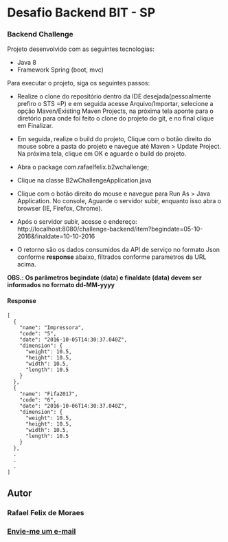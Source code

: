 # Desafio Backend BIT - SP

### Backend Challenge

Projeto desenvolvido com as seguintes tecnologias:

  - Java 8
  - Framework Spring (boot, mvc)

Para executar o projeto, siga os seguintes passos:

- Realize o clone do repositório dentro da IDE desejada(pessoalmente prefiro o STS =P) e em seguida acesse Arquivo/Importar, selecione a opção Maven/Existing Maven Projects, na próxima tela aponte para o diretório para onde foi feito o clone do projeto do git, e no final clique em Finalizar.

- Em seguida, realize o build do projeto, Clique com o botão direito do mouse sobre a pasta do projeto e navegue até Maven > Update Project. Na próxima tela, clique em OK e aguarde o build do projeto.

- Abra o package com.rafaelfelix.b2wchallenge; 

- Clique na classe B2wChallengeApplication.java 

- Clique com o botão direito do mouse  e navegue para Run As > Java Application. No console, Aguarde o servidor subir, enquanto isso abra o browser (IE, Firefox, Chrome). 

- Após o servidor subir, acesse o endereço: http://localhost:8080/challenge-backend/item?begindate=05-10-2016&finaldate=10-10-2016

- O retorno são os dados consumidos da API de serviço no formato Json conforme <b>response</b> abaixo, filtrados conforme parametros da URL acima.

<b>OBS.: Os parâmetros begindate (data) e finaldate (data) devem ser informados no formato dd-MM-yyyy</b>

#### Response
```
[
  {
    "name": "Impressora",
    "code": "5",
    "date": "2016-10-05T14:30:37.040Z",
    "dimension": {
      "weight": 10.5,
      "height": 10.5,
      "width": 10.5,
      "length": 10.5
    }
  },
  {
    "name": "Fifa2017",
    "code": "6",
    "date": "2016-10-06T14:30:37.040Z",
    "dimension": {
      "weight": 10.5,
      "height": 10.5,
      "width": 10.5,
      "length": 10.5
    }
  },
  .
  .
  .
]
```

## Autor

### Rafael Felix de Moraes

### <a href="mailto:rafaelfelix1433@gmail.com?Subject=Java%20B2W" target="_top">Envie-me um e-mail</a>


